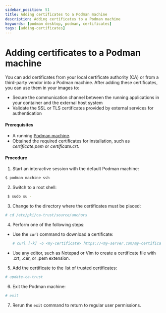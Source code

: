 ```yaml
---
sidebar_position: 51
title: Adding certificates to a Podman machine
description: Adding certificates to a Podman machine
keywords: [podman desktop, podman, certificates]
tags: [adding-certificates]
---
```


# Adding certificates to a Podman machine

You can add certificates from your local certificate authority (CA) or from a third-party vendor into a Podman machine. After adding these certificates, you can use them in your images to:

- Secure the communication channel between the running applications in your container and the external host system
- Validate the SSL or TLS certificates provided by external services for authentication

#### Prerequisites

- A running [Podman machine](/docs/podman/creating-a-podman-machine).
- Obtained the required certificates for installation, such as _certificate.pem_ or _certificate.crt_.

#### Procedure

1. Start an interactive session with the default Podman machine:

```sh
$ podman machine ssh
```

2. Switch to a root shell:

```sh
 $ sudo su -
```

3. Change to the directory where the certificates must be placed:

```sh
# cd /etc/pki/ca-trust/source/anchors
```

4. Perform one of the following steps:

- Use the `curl` command to download a certificate:

  ```sh
  # curl [-k] -o <my-certificate> https://<my-server.com/my-certificate>
  ```

- Use any editor, such as Notepad or Vim to create a certificate file with .crt, .cer, or .pem extension.

5. Add the certificate to the list of trusted certificates:

```sh
# update-ca-trust
```

6. Exit the Podman machine:

```sh
# exit
```

7. Rerun the `exit` command to return to regular user permissions.
